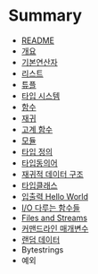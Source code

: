 # Summary

* [README](README.md)
* [개요](chapter1.md)
* [기본연산자](starting-out.md)
* [리스트](types-and-typeclasses.md)
* [튜플](tuples.md)
* [타입 시스템](type-system.md)
* [함수](syntax-in-functions.md)
* [재귀](recursion.md)
* [고계 함수](highorderfunction.md)
* [모듈](modules.md)
* [타입 정의](making-types.md)
* [타입동의어](d0c0-c785-b3d9-c758-c5b4.md)
* [재귀적 데이터 구조](c7ac-adc0-c801-b370-c774-d130-ad6c-c870.md)
* [타입클래스](d0c0-c785-d074-b798-c2a4.md)
* [입출력 Hello World](c785-cd9c-b825.md)
* [I/O 다루는 함수들](io-b2e4-b8e8-b294-d568-c218-b4e4.md)
* [Files and Streams](files-and-streams.md)
* [커맨드라인 매개변수](command-line-d504-b85c-adf8-b7a8.md)
* [랜덤 데이터](b79c-b364-b370-c774-d130.md)
* Bytestrings
* 예외


